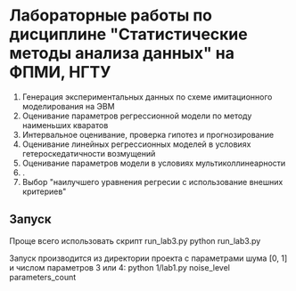 ﻿# Лабораторные работы по дисциплине "Статистические методы анализа данных" на ФПМИ, НГТУ

1. Генерация экспериментальных данных по схеме имитационного моделирования на ЭВМ
2. Оценивание параметров регрессионной модели по методу наименьших кваратов
3. Интервальное оценивание, проверка гипотез и прогнозирование
4. Оценивание линейных регрессионных моделей в условиях гетероскедатичности возмущений
5. Оценивание параметров модели в условиях мультиколлинеарности
6. .
7. Выбор "наилучшего уравнения регресии с использование внешних критериев"


## Запуск

Проще всего использовать скрипт run_lab3.py
python run_lab3.py

Запуск производится из директории проекта с параметрами шума [0, 1] и числом параметров 3 или 4:
python 1/lab1.py noise_level parameters_count